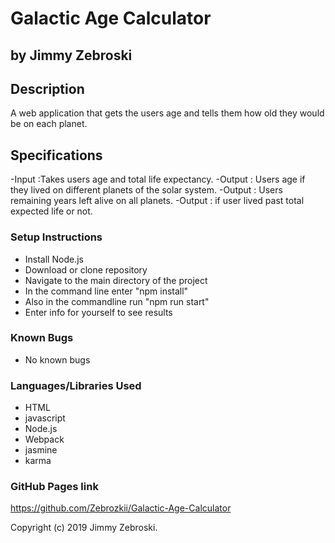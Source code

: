 # Galactic Age Calculator
## by Jimmy Zebroski

## Description
 A web application that gets the users age and tells them how old they would be on each planet.

## Specifications
-Input :Takes users age and total life expectancy.
-Output : Users age if they lived on different planets of the solar system.
-Output : Users remaining years left alive on all planets.
-Output : if user lived past total expected life or not.

### Setup Instructions
* Install Node.js
* Download or clone repository
* Navigate to the main directory of the project
* In the command line enter "npm install"
* Also in the commandline run "npm run start"
* Enter info for yourself to see results


### Known Bugs
* No known bugs

### Languages/Libraries Used
* HTML
* javascript
* Node.js
* Webpack
* jasmine
* karma

### GitHub Pages link
https://github.com/Zebrozkii/Galactic-Age-Calculator

Copyright (c) 2019 Jimmy Zebroski.
